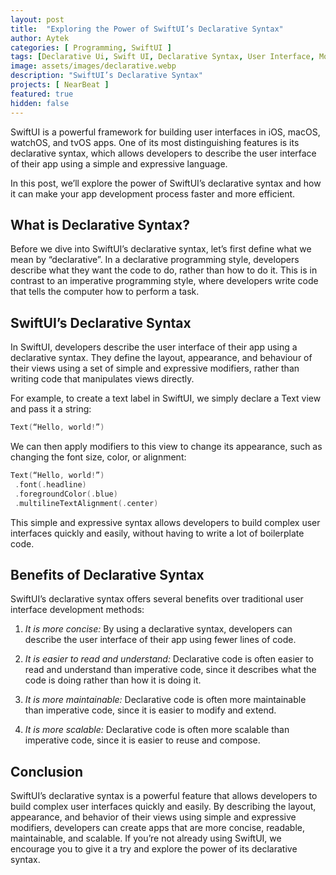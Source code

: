 ```yaml
---
layout: post
title:  "Exploring the Power of SwiftUI’s Declarative Syntax"
author: Aytek
categories: [ Programming, SwiftUI ]
tags: [Declarative Ui, Swift UI, Declarative Syntax, User Interface, Modifiers]
image: assets/images/declarative.webp
description: "SwiftUI’s Declarative Syntax"
projects: [ NearBeat ]
featured: true
hidden: false
---
```


SwiftUI is a powerful framework for building user interfaces in iOS, macOS, watchOS, and tvOS apps. One of its most distinguishing features is its declarative syntax, which allows developers to describe the user interface of their app using a simple and expressive language.

In this post, we’ll explore the power of SwiftUI’s declarative syntax and how it can make your app development process faster and more efficient.

## What is Declarative Syntax?  

Before we dive into SwiftUI’s declarative syntax, let’s first define what we mean by “declarative”. In a declarative programming style, developers describe what they want the code to do, rather than how to do it. This is in contrast to an imperative programming style, where developers write code that tells the computer how to perform a task.

## SwiftUI’s Declarative Syntax

In SwiftUI, developers describe the user interface of their app using a declarative syntax. They define the layout, appearance, and behaviour of their views using a set of simple and expressive modifiers, rather than writing code that manipulates views directly.

For example, to create a text label in SwiftUI, we simply declare a Text view and pass it a string:

```swift
Text(“Hello, world!”)
```

We can then apply modifiers to this view to change its appearance, such as changing the font size, color, or alignment:

```swift
Text(“Hello, world!”)
 .font(.headline)
 .foregroundColor(.blue)
 .multilineTextAlignment(.center)
```

This simple and expressive syntax allows developers to build complex user interfaces quickly and easily, without having to write a lot of boilerplate code.

## Benefits of Declarative Syntax

SwiftUI’s declarative syntax offers several benefits over traditional user interface development methods:

1. *It is more concise:* By using a declarative syntax, developers can describe the user interface of their app using fewer lines of code.

2. *It is easier to read and understand:* Declarative code is often easier to read and understand than imperative code, since it describes what the code is doing rather than how it is doing it.

3. *It is more maintainable:* Declarative code is often more maintainable than imperative code, since it is easier to modify and extend.

4. *It is more scalable:* Declarative code is often more scalable than imperative code, since it is easier to reuse and compose.

## Conclusion

SwiftUI’s declarative syntax is a powerful feature that allows developers to build complex user interfaces quickly and easily. By describing the layout, appearance, and behavior of their views using simple and expressive modifiers, developers can create apps that are more concise, readable, maintainable, and scalable. If you’re not already using SwiftUI, we encourage you to give it a try and explore the power of its declarative syntax.
